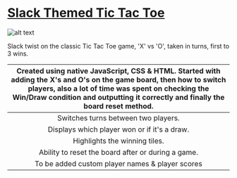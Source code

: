 # [Slack Themed Tic Tac Toe](https://ari-xb.github.io/Project-1-Slack-Themed-Tic-tac-toe/)

![alt text](http://i.imgur.com/YaTJvPF.png "Slack themed TTT")

Slack twist on the classic Tic Tac Toe game, 'X' vs 'O', taken in turns, first to 3 wins.

| Created using native JavaScript, CSS & HTML. Started with adding the X's and O's on the game board, then how to switch players, also a lot of time was spent on checking the Win/Draw condition and outputting it correctly and finally the board reset method. |
| :------------------------------------:|
| Switches turns between two players. |
| Displays which player won or if it's a draw. |
| Highlights the winning tiles.  |
| Ability to reset the board after or during a game.|
| To be added custom player names & player scores |
